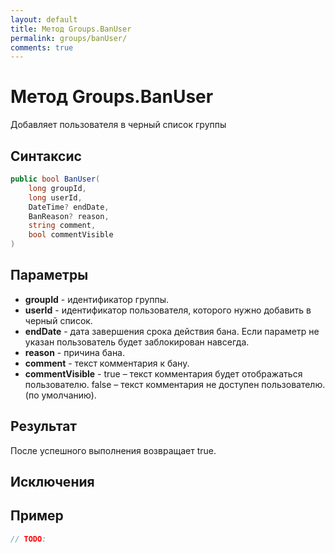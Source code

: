 ```yaml
---
layout: default
title: Метод Groups.BanUser
permalink: groups/banUser/
comments: true
---
```

# Метод Groups.BanUser
Добавляет пользователя в черный список группы

## Синтаксис
```csharp
public bool BanUser(
	long groupId, 
	long userId,
	DateTime? endDate, 
	BanReason? reason, 
	string comment, 
	bool commentVisible
)
```

## Параметры
+ **groupId** - идентификатор группы.
+ **userId** - идентификатор пользователя, которого нужно добавить в черный список.
+ **endDate** - дата завершения срока действия бана. Если параметр не указан пользователь будет заблокирован навсегда.
+ **reason** - причина бана.
+ **comment** - текст комментария к бану.
+ **commentVisible** - true – текст комментария будет отображаться пользователю. false – текст комментария не доступен пользователю. (по умолчанию).

## Результат
После успешного выполнения возвращает true.

## Исключения

## Пример
```csharp
// TODO:
```

